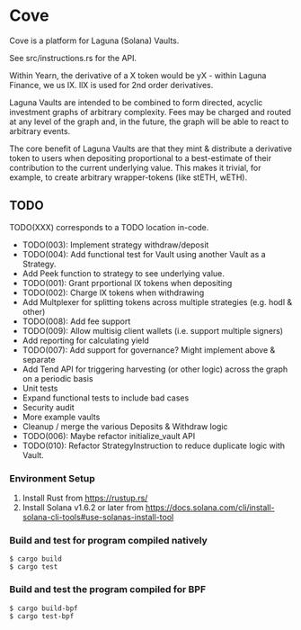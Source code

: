 # Cove
Cove is a platform for Laguna (Solana) Vaults.

See src/instructions.rs for the API.

Within Yearn, the derivative of a X token would be yX - within Laguna Finance, we us lX. llX is used
for 2nd order derivatives.

Laguna Vaults are intended to be combined to form directed, acyclic investment graphs of arbitrary
complexity. Fees may be charged and routed at any level of the graph and, in the future, the graph
will be able to react to arbitrary events.

The core benefit of Laguna Vaults are that they mint & distribute a derivative token to users when
depositing proportional to a best-estimate of their contribution to the current underlying value.
This makes it trivial, for example, to create arbitrary wrapper-tokens (like stETH, wETH).

## TODO
TODO(XXX) corresponds to a TODO location in-code.

* TODO(003): Implement strategy withdraw/deposit
* TODO(004): Add functional test for Vault using another Vault as a Strategy.
* Add Peek function to strategy to see underlying value.
* TODO(001): Grant prportional lX tokens when depositing
* TODO(002): Charge lX tokens when withdrawing
* Add Multplexer for splitting tokens across multiple strategies (e.g. hodl & other)
* TODO(008): Add fee support
* TODO(009): Allow multisig client wallets (i.e. support multiple signers)
* Add reporting for calculating yield
* TODO(007): Add support for governance? Might implement above & separate
* Add Tend API for triggering harvesting (or other logic) across the graph on a periodic basis
* Unit tests
* Expand functional tests to include bad cases
* Security audit
* More example vaults
* Cleanup / merge the various Deposits & Withdraw logic
* TODO(006): Maybe refactor initialize_vault API
* TODO(010): Refactor StrategyInstruction to reduce duplicate logic with Vault.

### Environment Setup
1. Install Rust from https://rustup.rs/
2. Install Solana v1.6.2 or later from https://docs.solana.com/cli/install-solana-cli-tools#use-solanas-install-tool

### Build and test for program compiled natively
```
$ cargo build
$ cargo test
```

### Build and test the program compiled for BPF
```
$ cargo build-bpf
$ cargo test-bpf
```
